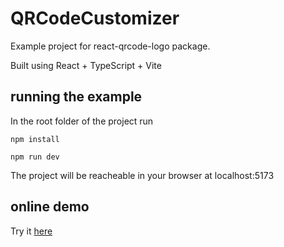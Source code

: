 
# QRCodeCustomizer

Example project for react-qrcode-logo package.

Built using React + TypeScript + Vite

## running the example

In the root folder of the project run

`npm install`

`npm run dev`

The project will be reacheable in your browser at localhost:5173

## online demo

Try it [here](https://gcoro.github.io/QRCodeCustomizer/)
